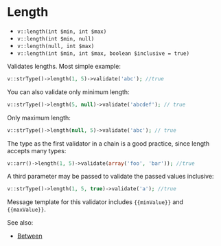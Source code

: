 # Length

- `v::length(int $min, int $max)`
- `v::length(int $min, null)`
- `v::length(null, int $max)`
- `v::length(int $min, int $max, boolean $inclusive = true)`

Validates lengths. Most simple example:

```php
v::strType()->length(1, 5)->validate('abc'); //true
```

You can also validate only minimum length:

```php
v::strType()->length(5, null)->validate('abcdef'); // true
```

Only maximum length:

```php
v::strType()->length(null, 5)->validate('abc'); // true
```

The type as the first validator in a chain is a good practice,
since length accepts many types:

```php
v::arr()->length(1, 5)->validate(array('foo', 'bar')); //true
```

A third parameter may be passed to validate the passed values inclusive:

```php
v::strType()->length(1, 5, true)->validate('a'); //true
```

Message template for this validator includes `{{minValue}}` and `{{maxValue}}`.

See also:

  * [Between](Between.md)
